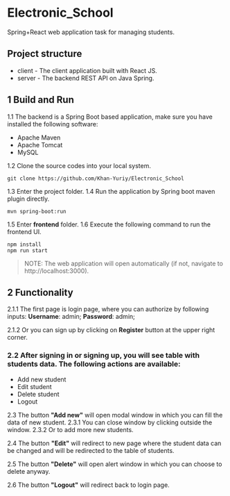 # Electronic_School
Spring+React web application task for managing students.

## Project structure

* client - The client application built with React JS.
* server - The backend REST API on Java Spring.

## 1 Build and Run

1.1 The backend is a Spring Boot based application, make sure you have installed the following software:

* Apache Maven
* Apache Tomcat
* MySQL

1.2 Clone the source codes into your local system.

```
git clone https://github.com/Khan-Yuriy/Electronic_School
```

1.3 Enter the project folder.
1.4 Run the application by Spring boot maven plugin directly.

```
mvn spring-boot:run
```

1.5 Enter **frontend** folder.
1.6 Execute the following command to run the frontend UI.

```
npm install
npm run start
```

> NOTE: The web application will open automatically (if not, navigate to http://localhost:3000).

## 2 Functionality
2.1.1 The first page is login page, where you can authorize by following inputs:
**Username**: admin;
**Password**: admin;

2.1.2 Or you can sign up by clicking on **Register** button at the upper right corner.

### 2.2 After signing in or signing up, you will see table with students data. The following actions are available:

* Add new student
* Edit student
* Delete student
* Logout

2.3 The button **"Add new"** will open modal window in which you can fill the data of new student. 
2.3.1 You can close window by clicking outside the window.
2.3.2 Or to add more new students.

2.4 The button **"Edit"** will redirect to new page where the student data can be changed and will be redirected to the table of students.

2.5 The button **"Delete"** will open alert window in which you can choose to delete anyway.

2.6 The button **"Logout"** will redirect back to login page.

